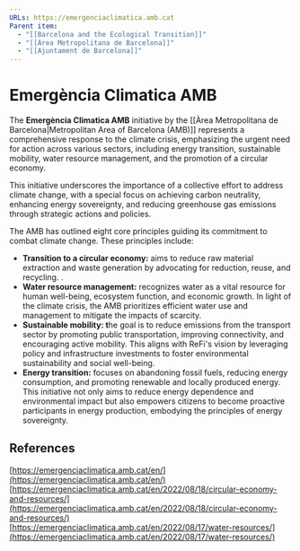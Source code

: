 ```yaml
---
URLs: https://emergenciaclimatica.amb.cat
Parent item:
  - "[[Barcelona and the Ecological Transition]]"
  - "[[Àrea Metropolitana de Barcelona]]"
  - "[[Ajuntament de Barcelona]]"
---
```

# Emergència Climatica AMB

The **Emergència Climatica AMB** initiative by the [[Àrea Metropolitana de Barcelona|Metropolitan Area of Barcelona (AMB)]] represents a comprehensive response to the climate crisis, emphasizing the urgent need for action across various sectors, including energy transition, sustainable mobility, water resource management, and the promotion of a circular economy. 

This initiative underscores the importance of a collective effort to address climate change, with a special focus on achieving carbon neutrality, enhancing energy sovereignty, and reducing greenhouse gas emissions through strategic actions and policies.

The AMB has outlined eight core principles guiding its commitment to combat climate change. These principles include:

- **Transition to a circular economy:** aims to reduce raw material extraction and waste generation by advocating for reduction, reuse, and recycling. .
- **Water resource management:** recognizes water as a vital resource for human well-being, ecosystem function, and economic growth. In light of the climate crisis, the AMB prioritizes efficient water use and management to mitigate the impacts of scarcity.
- **Sustainable mobility: t**he goal is to reduce emissions from the transport sector by promoting public transportation, improving connectivity, and encouraging active mobility. This aligns with ReFi's vision by leveraging policy and infrastructure investments to foster environmental sustainability and social well-being.
- **Energy transition:** focuses on abandoning fossil fuels, reducing energy consumption, and promoting renewable and locally produced energy. This initiative not only aims to reduce energy dependence and environmental impact but also empowers citizens to become proactive participants in energy production, embodying the principles of energy sovereignty.

## References

[https://emergenciaclimatica.amb.cat/en/](https://emergenciaclimatica.amb.cat/en/)
[https://emergenciaclimatica.amb.cat/en/2022/08/18/circular-economy-and-resources/](https://emergenciaclimatica.amb.cat/en/2022/08/18/circular-economy-and-resources/)
[https://emergenciaclimatica.amb.cat/en/2022/08/17/water-resources/](https://emergenciaclimatica.amb.cat/en/2022/08/17/water-resources/)